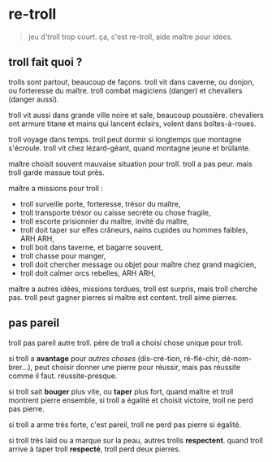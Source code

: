 # re-troll

> jeu d'troll trop court. ça, c'est re-troll, aide maître pour idées.

## troll fait quoi ?

trolls sont partout, beaucoup de façons. troll vit dans caverne, ou donjon, ou forteresse du maître. troll combat magiciens (danger) et chevaliers (danger aussi).

troll vit aussi dans grande ville noire et sale, beaucoup poussière. chevaliers ont armure titane et mains qui lancent éclairs, volent dans boîtes-à-roues.

troll voyage dans temps. troll peut dormir si longtemps que montagne s'écroule. troll vit chez lézard-géant, quand montagne jeune et brûlante.

maître choisit souvent mauvaise situation pour troll. troll a pas peur. mais troll garde massue tout près.

maître a missions pour troll :

* troll surveille porte, forteresse, trésor du maître,
* troll transporte trésor ou caisse secrète ou chose fragile,
* troll escorte prisionnier du maître, invité du maître,
* troll doit taper sur elfes crâneurs, nains cupides ou hommes faibles, ARH ARH,
* troll boit dans taverne, et bagarre souvent,
* troll chasse pour manger,
* troll doit chercher message ou objet pour maître chez grand magicien,
* troll doit calmer orcs rebelles, ARH ARH,

maître a autres idées, missions tordues, troll est surpris, mais troll cherche pas. troll peut gagner pierres si maître est content. troll aime pierres.

## pas pareil

troll pas pareil autre troll. père de troll a choisi chose unique pour troll.

si troll a **avantage** pour *autres choses* (dis-cré-tion, ré-flé-chir, dé-nom-brer...), peut choisir donner une pierre pour réussir, mais pas réussite comme il faut. réussite-presque.

si troll sait **bouger** plus vite, ou **taper** plus fort, quand maître et troll montrent pierre ensemble, si troll a égalité et choisit victoire, troll ne perd pas pierre.

si troll a arme très forte, c'est pareil, troll ne perd pas pierre si égalité.

si troll très laid ou a marque sur la peau, autres trolls **respectent**. quand troll arrive à taper troll **respecté**, troll perd deux pierres.
